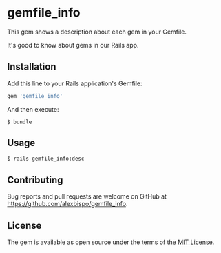 # gemfile_info

This gem shows a description about each gem in your Gemfile.

It's good to know about gems in our Rails app.

## Installation

Add this line to your Rails application's Gemfile:

```ruby
gem 'gemfile_info'
```

And then execute:

    $ bundle

## Usage

    $ rails gemfile_info:desc

## Contributing

Bug reports and pull requests are welcome on GitHub at https://github.com/alexbispo/gemfile_info.

## License

The gem is available as open source under the terms of the [MIT License](https://opensource.org/licenses/MIT).
